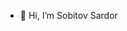 - 👋 Hi, I’m Sobitov Sardor


<!---
sobitovsardor/sobitovsardor is a ✨ special ✨ repository because its `README.md` (this file) appears on your GitHub profile.
You can click the Preview link to take a look at your changes.
--->
